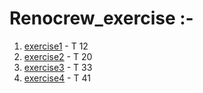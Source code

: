 # Renocrew_exercise :-

1. [exercise1](https://adarshpanda931.github.io/Renocrew_exercise/exercise1/) - T 12
2. [exercise2](https://adarshpanda931.github.io/Renocrew_exercise/exercise2/) - T 20
3. [exercise3](https://adarshpanda931.github.io/Renocrew_exercise/exercise3/) - T 33
4. [exercise4](https://adarshpanda931.github.io/Renocrew_exercise/exercise4/) - T 41
